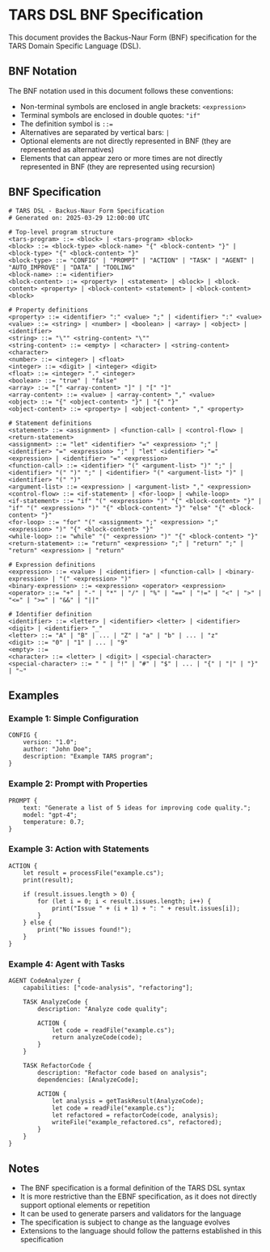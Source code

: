 # TARS DSL BNF Specification

This document provides the Backus-Naur Form (BNF) specification for the TARS Domain Specific Language (DSL).

## BNF Notation

The BNF notation used in this document follows these conventions:
- Non-terminal symbols are enclosed in angle brackets: `<expression>`
- Terminal symbols are enclosed in double quotes: `"if"`
- The definition symbol is `::=`
- Alternatives are separated by vertical bars: `|`
- Optional elements are not directly represented in BNF (they are represented as alternatives)
- Elements that can appear zero or more times are not directly represented in BNF (they are represented using recursion)

## BNF Specification

```bnf
# TARS DSL - Backus-Naur Form Specification
# Generated on: 2025-03-29 12:00:00 UTC

# Top-level program structure
<tars-program> ::= <block> | <tars-program> <block>
<block> ::= <block-type> <block-name> "{" <block-content> "}" | <block-type> "{" <block-content> "}"
<block-type> ::= "CONFIG" | "PROMPT" | "ACTION" | "TASK" | "AGENT" | "AUTO_IMPROVE" | "DATA" | "TOOLING"
<block-name> ::= <identifier>
<block-content> ::= <property> | <statement> | <block> | <block-content> <property> | <block-content> <statement> | <block-content> <block>

# Property definitions
<property> ::= <identifier> ":" <value> ";" | <identifier> ":" <value>
<value> ::= <string> | <number> | <boolean> | <array> | <object> | <identifier>
<string> ::= "\"" <string-content> "\""
<string-content> ::= <empty> | <character> | <string-content> <character>
<number> ::= <integer> | <float>
<integer> ::= <digit> | <integer> <digit>
<float> ::= <integer> "." <integer>
<boolean> ::= "true" | "false"
<array> ::= "[" <array-content> "]" | "[" "]"
<array-content> ::= <value> | <array-content> "," <value>
<object> ::= "{" <object-content> "}" | "{" "}"
<object-content> ::= <property> | <object-content> "," <property>

# Statement definitions
<statement> ::= <assignment> | <function-call> | <control-flow> | <return-statement>
<assignment> ::= "let" <identifier> "=" <expression> ";" | <identifier> "=" <expression> ";" | "let" <identifier> "=" <expression> | <identifier> "=" <expression>
<function-call> ::= <identifier> "(" <argument-list> ")" ";" | <identifier> "(" ")" ";" | <identifier> "(" <argument-list> ")" | <identifier> "(" ")"
<argument-list> ::= <expression> | <argument-list> "," <expression>
<control-flow> ::= <if-statement> | <for-loop> | <while-loop>
<if-statement> ::= "if" "(" <expression> ")" "{" <block-content> "}" | "if" "(" <expression> ")" "{" <block-content> "}" "else" "{" <block-content> "}"
<for-loop> ::= "for" "(" <assignment> ";" <expression> ";" <expression> ")" "{" <block-content> "}"
<while-loop> ::= "while" "(" <expression> ")" "{" <block-content> "}"
<return-statement> ::= "return" <expression> ";" | "return" ";" | "return" <expression> | "return"

# Expression definitions
<expression> ::= <value> | <identifier> | <function-call> | <binary-expression> | "(" <expression> ")"
<binary-expression> ::= <expression> <operator> <expression>
<operator> ::= "+" | "-" | "*" | "/" | "%" | "==" | "!=" | "<" | ">" | "<=" | ">=" | "&&" | "||"

# Identifier definition
<identifier> ::= <letter> | <identifier> <letter> | <identifier> <digit> | <identifier> "_"
<letter> ::= "A" | "B" | ... | "Z" | "a" | "b" | ... | "z"
<digit> ::= "0" | "1" | ... | "9"
<empty> ::= 
<character> ::= <letter> | <digit> | <special-character>
<special-character> ::= " " | "!" | "#" | "$" | ... | "{" | "|" | "}" | "~"
```

## Examples

### Example 1: Simple Configuration

```
CONFIG {
    version: "1.0";
    author: "John Doe";
    description: "Example TARS program";
}
```

### Example 2: Prompt with Properties

```
PROMPT {
    text: "Generate a list of 5 ideas for improving code quality.";
    model: "gpt-4";
    temperature: 0.7;
}
```

### Example 3: Action with Statements

```
ACTION {
    let result = processFile("example.cs");
    print(result);
    
    if (result.issues.length > 0) {
        for (let i = 0; i < result.issues.length; i++) {
            print("Issue " + (i + 1) + ": " + result.issues[i]);
        }
    } else {
        print("No issues found!");
    }
}
```

### Example 4: Agent with Tasks

```
AGENT CodeAnalyzer {
    capabilities: ["code-analysis", "refactoring"];
    
    TASK AnalyzeCode {
        description: "Analyze code quality";
        
        ACTION {
            let code = readFile("example.cs");
            return analyzeCode(code);
        }
    }
    
    TASK RefactorCode {
        description: "Refactor code based on analysis";
        dependencies: [AnalyzeCode];
        
        ACTION {
            let analysis = getTaskResult(AnalyzeCode);
            let code = readFile("example.cs");
            let refactored = refactorCode(code, analysis);
            writeFile("example_refactored.cs", refactored);
        }
    }
}
```

## Notes

- The BNF specification is a formal definition of the TARS DSL syntax
- It is more restrictive than the EBNF specification, as it does not directly support optional elements or repetition
- It can be used to generate parsers and validators for the language
- The specification is subject to change as the language evolves
- Extensions to the language should follow the patterns established in this specification
